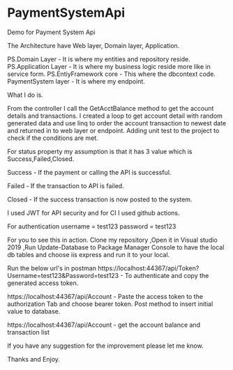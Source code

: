# PaymentSystemApi

Demo for Payment System Api

The Architecture have Web layer, Domain layer, Application.

PS.Domain Layer - It is where my entities and repository reside.
PS.Application Layer - It is where my business logic reside more like in service form.
PS.EntiyFramework core - This where the dbcontext code.
PaymentSystem layer - It is where my endpoint.

What I do is.

From the controller I call the GetAcctBalance method to get the account details and transactions.
I created a loop to get account detail with random generated data and use linq to order the account transaction to newest date and returned in to web layer or endpoint.
Adding unit test to the project to check if the conditions are met.

For status property my assumption is that it has 3 value which is Success,Failed,Closed.

Success - If the payment or calling the API is successful.

Failed - If the transaction to API is failed.

Closed - If the success transaction is now posted to the system.

I used JWT for API security and for CI I used github actions.

For authentication
username = test123
password = test123


For you to see this in action.
Clone my repository 
,Open it in Visual studio 2019
,Run Update-Database to Package Manager Console to have the local db tables
and choose iis express and run it to your local.

Run the below url's in postman
https://localhost:44367/api/Token?Username=test123&Password=test123 - To authenticate and copy the generated access token.

https://localhost:44367/api/Account - Paste the access token to the authorization Tab and choose bearer token. Post method to insert initial value to database.

https://localhost:44367/api/Account - get the account balance and transaction list



If you have any suggestion for the improvement please let me know.

Thanks and Enjoy.
